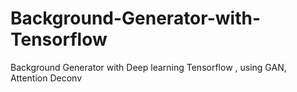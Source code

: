 # Background-Generator-with-Tensorflow
Background Generator with Deep learning Tensorflow , using GAN, Attention Deconv

